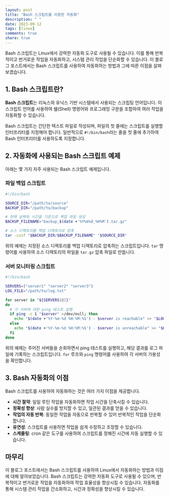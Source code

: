 ```yaml
---
layout: post
title: "Bash 스크립트를 이용한 자동화"
description: " "
date: 2023-09-12
tags: [linux]
comments: true
share: true
---
```


Bash 스크립트는 Linux에서 강력한 자동화 도구로 사용될 수 있습니다. 이를 통해 반복적이고 번거로운 작업을 자동화하고, 시스템 관리 작업을 단순화할 수 있습니다. 이 블로그 포스트에서는 Bash 스크립트를 사용하여 자동화하는 방법과 그에 따른 이점을 살펴보겠습니다.

## 1. Bash 스크립트란?

**Bash 스크립트**는 리눅스와 유닉스 기반 시스템에서 사용되는 스크립팅 언어입니다. 이 스크립트 언어를 사용하여 쉘(Shell) 명령어와 프로그래밍 구문을 조합하여 여러 작업을 자동화할 수 있습니다.

Bash 스크립트는 간단한 텍스트 파일로 작성되며, 파일의 첫 줄에는 스크립트를 실행할 인터프리터를 지정해야 합니다. 일반적으로 `#!/bin/bash`라는 줄을 첫 줄에 추가하여 Bash 인터프리터를 사용하도록 지정합니다.

## 2. 자동화에 사용되는 Bash 스크립트 예제

아래는 몇 가지 자주 사용되는 Bash 스크립트 예제입니다.

### 파일 백업 스크립트

```bash
#!/bin/bash

SOURCE_DIR="/path/to/source"
BACKUP_DIR="/path/to/backup"

# 현재 날짜와 시간을 기준으로 백업 파일 생성
BACKUP_FILENAME="backup_$(date +'%Y%m%d_%H%M').tar.gz"

# 소스 디렉토리를 백업 디렉토리로 압축
tar -czvf "$BACKUP_DIR/$BACKUP_FILENAME" "$SOURCE_DIR"
```

위의 예제는 지정된 소스 디렉토리를 백업 디렉토리로 압축하는 스크립트입니다. `tar` 명령어를 사용하여 소스 디렉토리의 파일을 `tar.gz` 압축 파일로 만듭니다.

### 서버 모니터링 스크립트

```bash
#!/bin/bash

SERVERS=("server1" "server2" "server3")
LOG_FILE="/path/to/log.txt"

for server in "${SERVERS[@]}"
do
  # 각 서버에 대한 ping 테스트 실행
  if ping -c 1 "$server" >/dev/null; then
    echo "$(date +'%Y-%m-%d %H:%M:%S') - $server is reachable" >> "$LOG_FILE"
  else
    echo "$(date +'%Y-%m-%d %H:%M:%S') - $server is unreachable" >> "$LOG_FILE"
  fi
done
```

위의 예제는 주어진 서버들을 순회하면서 ping 테스트를 실행하고, 해당 결과를 로그 파일에 기록하는 스크립트입니다. `for` 루프와 `ping` 명령어를 사용하여 각 서버의 가용성을 확인합니다.

## 3. Bash 자동화의 이점

Bash 스크립트를 사용하여 자동화하는 것은 여러 가지 이점을 제공합니다.

- **시간 절약**: 일일 루틴 작업을 자동화하면 작업 시간을 단축시킬 수 있습니다.
- **정확성 향상**: 사람 실수를 방지할 수 있고, 일관된 결과를 얻을 수 있습니다.
- **작업의 자동 반복**: 동일한 작업을 자동으로 반복할 수 있어 반복적인 작업을 단순화합니다.
- **유연성**: 스크립트를 사용하면 작업을 쉽게 수정하고 조정할 수 있습니다.
- **스케줄링**: cron 같은 도구를 사용하여 스크립트를 정해진 시간에 자동 실행할 수 있습니다.

## 마무리

이 블로그 포스트에서는 Bash 스크립트를 사용하여 Linux에서 자동화하는 방법과 이점에 대해 알아보았습니다. Bash 스크립트는 강력한 자동화 도구로 사용될 수 있으며, 반복적이고 번거로운 작업을 자동화하여 작업 효율성을 향상시킬 수 있습니다. 자동화를 통해 시스템 관리 작업을 간소화하고, 시간과 정확성을 향상시킬 수 있습니다.